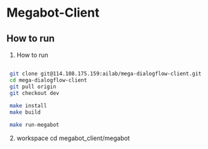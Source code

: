 # Megabot-Client

## How to run

1. How to run

```sh

 git clone git@114.108.175.159:ailab/mega-dialogflow-client.git
 cd mega-dialogflow-client
 git pull origin
 git checkout dev
 
 make install
 make build

 make run-megabot


```

2. workspace 
cd megabot_client/megabot



